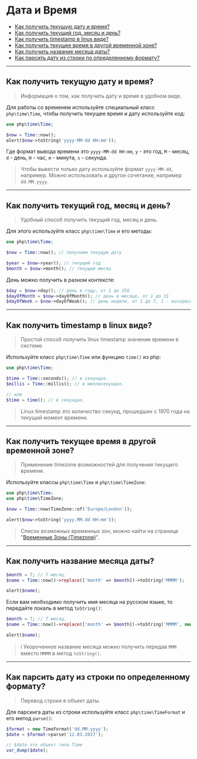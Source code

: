 # Дата и Время

- [Как получить текущую дату и время?](#now)
- [Как получить текущий год, месяц и день?](#now-y-m-d)
- [Как получить timestamp в linux виде?](#unixtimestamp)
- [Как получить текущее время в другой временной зоне?](#now-timezone)
- [Как получить название месяца даты?](#month-name)
- [Как парсить дату из строки по определенному формату?](#parse)

---

<a name=now />

## Как получить текущую дату и время?
> Информация о том, как получить дату и время в удобном виде.

Для работы со временем используйте специальный класс `php\time\Time`, чтобы получить текущее время и дату используйте код:

```php
use php\time\Time;

$now = Time::now();
alert($now->toString('yyyy-MM-dd HH:mm'));
```

Где формат вывода времени это `yyyy-MM-dd HH:mm`, `y` - это год, `M` - месяц, `d` - день, `H` - час, `m` - минута, `s` - секунда.


> Чтобы вывести только дату используйте формат `yyyy-MM-dd`, например. Можно использовать и другое сочетание, например `dd.MM.yyyy`.

---

<a name=now-y-m-d />

## Как получить текущий год, месяц и день?
> Удобный способ получить текущий год, месяц и день.

Для этого используйте класс `php\time\Time` и его методы:

```php
use php\time\Time;

$now = Time::now(); // получаем текущую дату

$year = $now->year(); // текущий год
$month = $now->month(); // текущий месяц
```

День можно получить в разном контексте:

```php
$day = $now->day(); // день в году, от 1 до 356
$dayOfMonth = $now->dayOfMonth(); // день в месяце, от 1 до 31
$dayOfWeek = $now->dayOfWeak(); // день недели, от 1 до 7, 1 - воскресенье, 7 - суббота.
```

---

<a name=unixtimestamp />

## Как получить timestamp в linux виде?
> Простой способ получить linux timestamp значение времени в системе.

Используйте класс `php\time\Time` или функцию `time()` из php:

```php
use php\time\Time;

$time = Time::seconds(); // в секундах.
$millis = Time::millis(); // в миллисекундах.

// или
$time = time(); // в секундах.
```

> Linux timestamp это количество секунд, прошедших с 1970 года на текущий момент времени.

---

<a name=now-timezone />

## Как получить текущее время в другой временной зоне?
> Применение timezone возможностей для получения текущего времени.

Используйте классы `php\time\Time` и `php\time\TimeZone`:

```php
use php\time\Time;
use php\time\TimeZone;

$now = Time::now(TimeZone::of('Europe/London'));

alert($now->toString('yyyy.MM.dd HH:mm'));
```

> Список возможных временных зон, можно найти на странице "[Временные Зоны (Timezone)](Временные-Зоны-(Timezone))".

---

<a name=month-name />

## Как получить название месяца даты?

```php
$month = 7; // 7 месяц.
$name = Time::now()->replace(['month' => $month])->toString('MMMM');

alert($name);
```

Если вам необходимо получить имя месяца на русском языке, то передайте локаль в метод `toString()`:

```php
$month = 7; // 7 месяц.
$name = Time::now()->replace(['month' => $month])->toString('MMMM', new Locale('ru', 'RU')); // ru - язык, RU - страна

alert($name);
```

> :information_source: Укороченное название месяца можно получить передав `MMM` вместо `MMMM` в метод `toString()`.

---

<a name=parse />

## Как парсить дату из строки по определенному формату?
> Перевод строки в объект даты.

Для парсинга даты из строки используйте класс `php\time\TimeFormat` и его метод `parse()`:

```php
$format = new TimeFormat('dd.MM.yyyy');
$date = $format->parse('12.03.2017');

// $date это объект типа Time 
var_dump($date);
```
